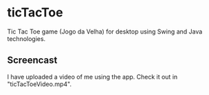 # ticTacToe
Tic Tac Toe game (Jogo da Velha) for desktop using Swing and Java technologies.

## Screencast
I have uploaded a video of me using the app. Check it out in "ticTacToeVideo.mp4".
